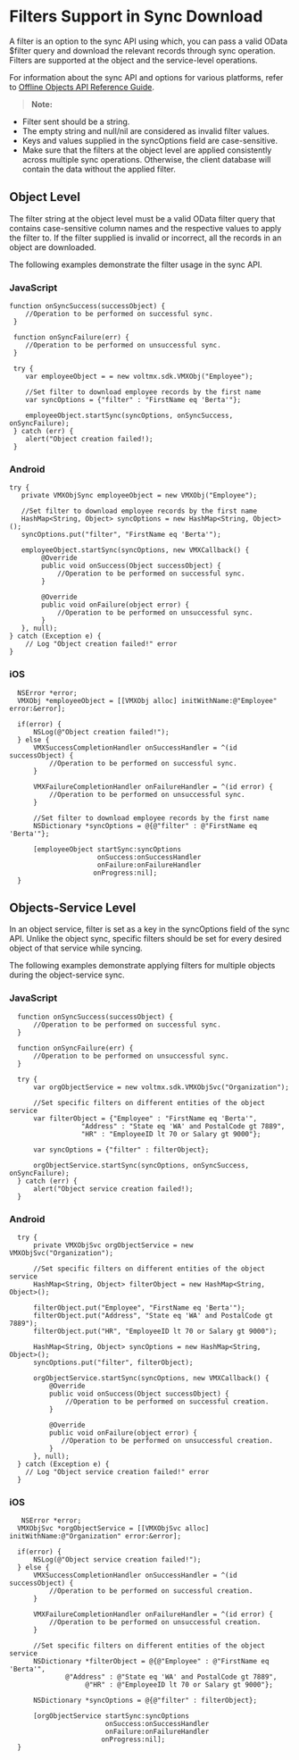 
Filters Support in Sync Download
================================

A filter is an option to the sync API using which, you can pass a valid OData $filter query and download the relevant records through sync operation. Filters are supported at the object and the service-level operations.

For information about the sync API and options for various platforms, refer to [Offline Objects API Reference Guide](../../../Foundry/offline_objectsapi_reference_guide/Content/Offline_Objects_API_Reference.md).

> **Note:**  
*   Filter sent should be a string.  
*   The empty string and null/nil are considered as invalid filter values.  
*   Keys and values supplied in the syncOptions field are case-sensitive.  
*   Make sure that the filters at the object level are applied consistently across multiple sync operations. Otherwise, the client database will contain the data without the applied filter.  

Object Level
------------

The filter string at the object level must be a valid OData filter query that contains case-sensitive column names and the respective values to apply the filter to. If the filter supplied is invalid or incorrect, all the records in an object are downloaded.

The following examples demonstrate the filter usage in the sync API.

### JavaScript

```
function onSyncSuccess(successObject) {
    //Operation to be performed on successful sync.
 }

 function onSyncFailure(err) {
    //Operation to be performed on unsuccessful sync.
 }

 try {
    var employeeObject = = new voltmx.sdk.VMXObj("Employee");

    //Set filter to download employee records by the first name
    var syncOptions = {"filter" : "FirstName eq 'Berta'"};

    employeeObject.startSync(syncOptions, onSyncSuccess, onSyncFailure);
 } catch (err) {
    alert("Object creation failed!);
 }

```

### Android

```
try {
   private VMXObjSync employeeObject = new VMXObj("Employee");

   //Set filter to download employee records by the first name
   HashMap<String, Object> syncOptions = new HashMap<String, Object>();
   syncOptions.put("filter", "FirstName eq 'Berta'");
   
   employeeObject.startSync(syncOptions, new VMXCallback() {
        @Override
        public void onSuccess(Object successObject) {
            //Operation to be performed on successful sync.
        }

        @Override
        public void onFailure(object error) {
            //Operation to be performed on unsuccessful sync.
        }
   }, null);
} catch (Exception e) {
    // Log "Object creation failed!" error
}

```

### iOS

```
  NSError *error;
  VMXObj *employeeObject = [[VMXObj alloc] initWithName:@"Employee" error:&error];

  if(error) {
      NSLog(@"Object creation failed!");
  } else {
      VMXSuccessCompletionHandler onSuccessHandler = ^(id successObject) {
          //Operation to be performed on successful sync.
      }

      VMXFailureCompletionHandler onFailureHandler = ^(id error) {
          //Operation to be performed on unsuccessful sync.
      }
   
      //Set filter to download employee records by the first name
      NSDictionary *syncOptions = @{@"filter" : @"FirstName eq 'Berta'"};

      [employeeObject startSync:syncOptions
                      onSuccess:onSuccessHandler
                      onFailure:onFailureHandler
                     onProgress:nil];
  }

```

Objects-Service Level
---------------------

In an object service, filter is set as a key in the syncOptions field of the sync API. Unlike the object sync, specific filters should be set for every desired object of that service while syncing.

The following examples demonstrate applying filters for multiple objects during the object-service sync.

### JavaScript

```
  function onSyncSuccess(successObject) {
      //Operation to be performed on successful sync.
  }

  function onSyncFailure(err) {
      //Operation to be performed on unsuccessful sync.
  }

  try {
      var orgObjectService = new voltmx.sdk.VMXObjSvc("Organization");

      //Set specific filters on different entities of the object service
      var filterObject = {"Employee" : "FirstName eq 'Berta'", 
                  "Address" : "State eq 'WA' and PostalCode gt 7889", 
                  "HR" : "EmployeeID lt 70 or Salary gt 9000"};

      var syncOptions = {"filter" : filterObject};

      orgObjectService.startSync(syncOptions, onSyncSuccess, onSyncFailure);
  } catch (err) {
      alert("Object service creation failed!);
  }

```

### Android

```
  try {
      private VMXObjSvc orgObjectService = new VMXObjSvc("Organization");

      //Set specific filters on different entities of the object service
      HashMap<String, Object> filterObject = new HashMap<String, Object>();
    
      filterObject.put("Employee", "FirstName eq 'Berta'");
      filterObject.put("Address", "State eq 'WA' and PostalCode gt 7889");
      filterObject.put("HR", "EmployeeID lt 70 or Salary gt 9000");

      HashMap<String, Object> syncOptions = new HashMap<String, Object>();
      syncOptions.put("filter", filterObject);

      orgObjectService.startSync(syncOptions, new VMXCallback() {
          @Override
          public void onSuccess(Object successObject) {
              //Operation to be performed on successful creation.
          }

          @Override
          public void onFailure(object error) {
             //Operation to be performed on unsuccessful creation.
          }
      }, null);
  } catch (Exception e) {
    // Log "Object service creation failed!" error
  }

```

### iOS

```
   NSError *error;
  VMXObjSvc *orgObjectService = [[VMXObjSvc alloc] initWithName:@"Organization" error:&error];

  if(error) {
      NSLog(@"Object service creation failed!");
  } else {
      VMXSuccessCompletionHandler onSuccessHandler = ^(id successObject) {
          //Operation to be performed on successful creation.
      }

      VMXFailureCompletionHandler onFailureHandler = ^(id error) {
          //Operation to be performed on unsuccessful creation.
      }
   
      //Set specific filters on different entities of the object service
      NSDictionary *filterObject = @{@"Employee" : @"FirstName eq 'Berta'",
              @"Address" : @"State eq 'WA' and PostalCode gt 7889",
                   @"HR" : @"EmployeeID lt 70 or Salary gt 9000"};

      NSDictionary *syncOptions = @{@"filter" : filterObject};

      [orgObjectService startSync:syncOptions
                        onSuccess:onSuccessHandler
                        onFailure:onFailureHandler
                       onProgress:nil];
  }
```
